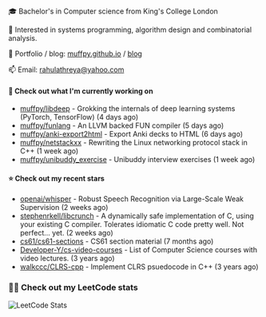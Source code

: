 🎓 Bachelor's in Computer science from King's College London  

🔭 Interested in systems programming, algorithm design and combinatorial analysis.

🤗 Portfolio / blog: [muffpy.github.io](https://muffpy.github.io/) / [blog](https://muffpy.github.io/blog)

📫 Email: [rahulathreya@yahoo.com](mailto:rahulathreya@yahoo.com)

#### 👷 Check out what I'm currently working on

- [muffpy/libdeep](https://github.com/muffpy/libdeep) - Grokking the internals of deep learning systems (PyTorch, TensorFlow) (4 days ago)
- [muffpy/funlang](https://github.com/muffpy/funlang) - An LLVM backed FUN compiler  (5 days ago)
- [muffpy/anki-export2html](https://github.com/muffpy/anki-export2html) - Export Anki decks to HTML (6 days ago)
- [muffpy/netstackxx](https://github.com/muffpy/netstackxx) - Rewriting the Linux networking protocol stack in C&#43;&#43; (1 week ago)
- [muffpy/unibuddy_exercise](https://github.com/muffpy/unibuddy_exercise) - Unibuddy interview exercises (1 week ago)

#### ⭐ Check out my recent stars

- [openai/whisper](https://github.com/openai/whisper) - Robust Speech Recognition via Large-Scale Weak Supervision (2 weeks ago)
- [stephenrkell/libcrunch](https://github.com/stephenrkell/libcrunch) - A dynamically safe implementation of C, using your existing C compiler. Tolerates idiomatic C code pretty well. Not perfect... yet. (2 weeks ago)
- [cs61/cs61-sections](https://github.com/cs61/cs61-sections) - CS61 section material (7 months ago)
- [Developer-Y/cs-video-courses](https://github.com/Developer-Y/cs-video-courses) - List of Computer Science courses with video lectures. (3 years ago)
- [walkccc/CLRS-cpp](https://github.com/walkccc/CLRS-cpp) - Implement CLRS psuedocode in C&#43;&#43; (3 years ago)

### 👨‍💻 Check out my LeetCode stats
![LeetCode Stats](https://leetcode.card.workers.dev/lcascension?theme=unicorn&font=baloo&extension=null)
